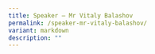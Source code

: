 ```yaml
---
title: Speaker – Mr Vitaly Balashov
permalink: /speaker-mr-vitaly-balashov/
variant: markdown
description: ""
---
```

